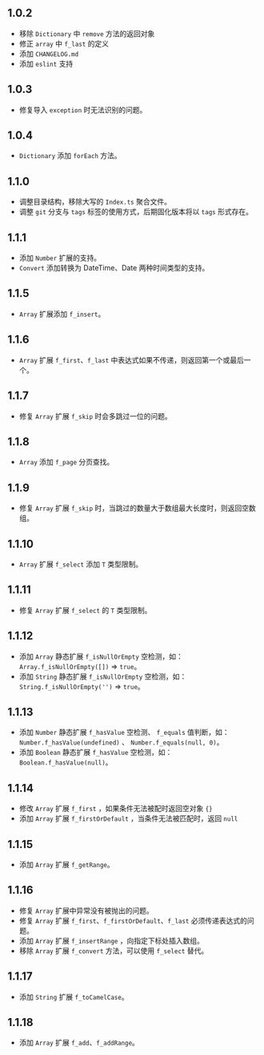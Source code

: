 ## 1.0.2

- 移除 `Dictionary` 中 `remove` 方法的返回对象
- 修正 `array` 中 `f_last` 的定义
- 添加 `CHANGELOG.md`
- 添加 `eslint` 支持

## 1.0.3

- 修复导入 `exception` 时无法识别的问题。

## 1.0.4

- `Dictionary` 添加 `forEach` 方法。

## 1.1.0

- 调整目录结构，移除大写的 `Index.ts` 聚合文件。
- 调整 `git` 分支与 `tags` 标签的使用方式，后期固化版本将以 `tags` 形式存在。

## 1.1.1

- 添加 `Number` 扩展的支持。
- `Convert` 添加转换为 DateTime、Date 两种时间类型的支持。

## 1.1.5

- `Array` 扩展添加 `f_insert`。

## 1.1.6

- `Array` 扩展 `f_first`、`f_last` 中表达式如果不传递，则返回第一个或最后一个。

## 1.1.7

- 修复 `Array` 扩展 `f_skip` 时会多跳过一位的问题。

## 1.1.8

- `Array` 添加 `f_page` 分页查找。

## 1.1.9

- 修复 `Array` 扩展 `f_skip` 时，当跳过的数量大于数组最大长度时，则返回空数组。

## 1.1.10

- `Array` 扩展 `f_select` 添加 `T` 类型限制。

## 1.1.11

- 修复 `Array` 扩展 `f_select` 的 `T` 类型限制。

## 1.1.12

- 添加 `Array` 静态扩展 `f_isNullOrEmpty` 空检测，如：`Array.f_isNullOrEmpty([])` => `true`。
- 添加 `String` 静态扩展 `f_isNullOrEmpty` 空检测，如：`String.f_isNullOrEmpty('')` => `true`。

## 1.1.13

- 添加 `Number` 静态扩展 `f_hasValue` 空检测、 `f_equals` 值判断，如：`Number.f_hasValue(undefined)` 、 `Number.f_equals(null, 0)`。
- 添加 `Boolean` 静态扩展 `f_hasValue` 空检测，如：`Boolean.f_hasValue(null)`。

## 1.1.14

- 修改 `Array` 扩展 `f_first` ，如果条件无法被配时返回空对象 `{}`
- 添加 `Array` 扩展 `f_firstOrDefault` ，当条件无法被匹配时，返回 `null`

## 1.1.15

- 添加 `Array` 扩展 `f_getRange`。

## 1.1.16

- 修复 `Array` 扩展中异常没有被抛出的问题。
- 修复 `Array` 扩展 `f_first`、`f_firstOrDefault`、`f_last` 必须传递表达式的问题。
- 添加 `Array` 扩展 `f_insertRange` ，向指定下标处插入数组。
- 移除 `Array` 扩展 `f_convert` 方法，可以使用 `f_select` 替代。

## 1.1.17

- 添加 `String` 扩展 `f_toCamelCase`。

## 1.1.18

- 添加 `Array` 扩展 `f_add`、`f_addRange`。
